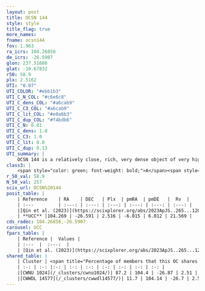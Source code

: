 ```yaml
---
layout: post
title: OCSN 144
style: style
title_flag: true
more_names: 
fname: ocsn144
fov: 1.963
ra_icrs: 104.26858
de_icrs: -26.5907
glon: 237.51686
glat: -10.67832
r50: 58.9
plx: 2.5162
UTI: "0.07"
UTI_COLOR: "#ebb1b3"
UTI_C_N_COL: "#c6e6c8"
UTI_C_dens_COL: "#a6cab9"
UTI_C_C3_COL: "#a6cab9"
UTI_C_lit_COL: "#e0a6b3"
UTI_C_dup_COL: "#f4bdb6"
UTI_C_N: 0.81
UTI_C_dens: 1.0
UTI_C_C3: 1.0
UTI_C_lit: 0.0
UTI_C_dup: 0.13
UTI_summary: |
    OCSN 144 is a relatively close, rich, very dense object of very high C3 quality. It was recently reported in the literature.<br><br><span style="color: #99180f; font-weight: bold;">Warning: </span>This is likely a duplicate object, which shares a large percentage of members with at least one previously reported entry.
class3: |
    <span style="color: green; font-weight: bold;">A</span><span style="color: green; font-weight: bold;">A</span>
r_50_val: 58.9
N_50_val: 257
scix_url: OCSN%20144
posit_table: |
    | Reference    | RA    | DEC   | Plx  | pmRA  | pmDE   |  Rv  |
    | :---         | :---: | :---: | :---: | :---: | :---: | :---: |
    |[Qin et al. (2023)](https://scixplorer.org/abs/2023ApJS..265...12Q) | 104.21 | -26.6 | 2.52 | -5.85 | 6.07 | 21.13 |
    | **UCC** |104.269 | -26.591 | 2.516 | -6.015 | 6.012 | 21.569 | 
cds_radec: 104.26858,-26.5907
carousel: UCC
fpars_table: |
    | Reference |  Values |
    | :---  |  :---:  |
    | [Qin et al. (2023)](https://scixplorer.org/abs/2023ApJS..265...12Q) | `E(B-V)=0.03, m-M=8.07, logt=7.65` |
shared_table: |
    | Cluster | <span title="Percentage of members that this OC shares with the ones listed">%</span>   | RA   | DEC   | Plx   | pmRA  | pmDE  | Rv | UTI |
    | :-: | :-: |:-: | :-: | :-: | :-: | :-: | :-: | :-: |
    |[CWNU 1024](/_clusters/cwnu1024/)| 87.2 | 104.4 | -26.87 | 2.51 | -6.02 | 6.02 | 21.44 |0.69 |
    |[CWWDL 14577](/_clusters/cwwdl14577/)| 11.7 | 104.14 | -26.7 | 2.57 | -6.11 | 6.04 | 20.68 |0.0 |
---
```


